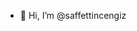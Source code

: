 - 👋 Hi, I’m @saffettincengiz

<!---
saffettincengiz/saffettincengiz is a ✨ special ✨ repository because its `README.md` (this file) appears on your GitHub profile.
You can click the Preview link to take a look at your changes.
--->
